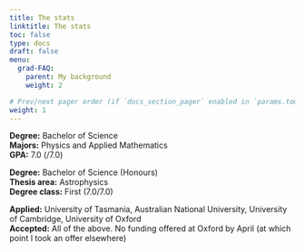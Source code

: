 ```yaml
---
title: The stats
linktitle: The stats
toc: false
type: docs
draft: false
menu:
  grad-FAQ:
    parent: My background
    weight: 2

# Prev/next pager order (if `docs_section_pager` enabled in `params.toml`)
weight: 1
---
```


**Degree:** Bachelor of Science  
**Majors:** Physics and Applied Mathematics  
**GPA:** 7.0 (/7.0)



**Degree:** Bachelor of Science (Honours)  
**Thesis area:** Astrophysics  
**Degree class:** First (7.0/7.0)


**Applied:** University of Tasmania, Australian National University, University of Cambridge, University of Oxford  
**Accepted:** All of the above. No funding offered at Oxford by April (at which point I took an offer elsewhere)
